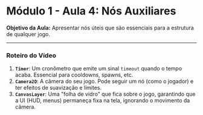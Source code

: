 # Módulo 1 - Aula 4: Nós Auxiliares

**Objetivo da Aula:** Apresentar nós úteis que são essenciais para a estrutura de qualquer jogo.

---

### Roteiro do Vídeo

1.  **`Timer`**: Um cronômetro que emite um sinal `timeout` quando o tempo acaba. Essencial para cooldowns, spawns, etc.
2.  **`Camera2D`**: A câmera do seu jogo. Pode seguir um nó (como o jogador) e ter efeitos de suavização e limites.
3.  **`CanvasLayer`**: Uma "folha de vidro" que fica sobre o jogo, garantindo que a UI (HUD, menus) permaneça fixa na tela, ignorando o movimento da câmera.
